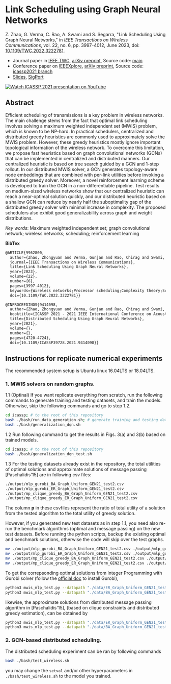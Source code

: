 # Link Scheduling using Graph Neural Networks

Z. Zhao, G. Verma, C. Rao, A. Swami and S. Segarra, "Link Scheduling Using Graph Neural Networks," in <i>IEEE Transactions on Wireless Communications</i>, vol. 22, no. 6, pp. 3997-4012, June 2023, doi: [10.1109/TWC.2022.3222781](https://doi.org/10.1109/TWC.2022.3222781).


- Journal paper in [IEEE TWC](https://ieeexplore.ieee.org/document/9962800), [arXiv preprint](https://arxiv.org/abs/2109.05536), Source code: [main](https://github.com/zhongyuanzhao/distgcn/tree/main/)
- Conference paper on [IEEEXplore](https://doi.org/10.1109/ICASSP39728.2021.9414098), [arXiv preprint](https://arxiv.org/abs/2011.09430), Source code: [icassp2021 branch](https://github.com/zhongyuanzhao/distgcn/tree/icassp2021/)
- [Slides](https://sigport.org/sites/default/files/docs/Zhao_ICASSP2021_0.pdf), [SigPort](https://sigport.org/documents/distributed-scheduling-using-graph-neural-networks)

[![Watch ICASSP 2021 presentation on YouTube](https://img.youtube.com/vi/0ZzkDT5Q3Cs/0.jpg)](https://www.youtube.com/watch?v=0ZzkDT5Q3Cs)


## Abstract
Efficient scheduling of transmissions is a key problem in wireless networks. The main challenge stems from the fact that optimal link scheduling involves solving a maximum weighted independent set (MWIS) problem, which is known to be NP-hard. In practical schedulers, centralized and distributed greedy heuristics are commonly used to approximately solve the MWIS problem. However, these greedy heuristics mostly ignore important topological information of the wireless network. To overcome this limitation, we propose fast heuristics based on graph convolutional networks (GCNs) that can be implemented in centralized and distributed manners. Our centralized heuristic is based on tree search guided by a GCN and 1-step rollout. In our distributed MWIS solver, a GCN generates topology-aware node embeddings that are combined with per-link utilities before invoking a distributed greedy solver. Moreover, a novel reinforcement learning scheme is developed to train the GCN in a non-differentiable pipeline. Test results on medium-sized wireless networks show that our centralized heuristic can reach a near-optimal solution quickly, and our distributed heuristic based on a shallow GCN can reduce by nearly half the suboptimality gap of the distributed greedy solver with minimal increase in complexity. The proposed schedulers also exhibit good generalizability across graph and weight distributions.



_Key words_: Maximum weighted independent set; graph convolutional network; wireless networks; scheduling; reinforcement learning

**BibTex**

```txt
@ARTICLE{9962800,
  author={Zhao, Zhongyuan and Verma, Gunjan and Rao, Chirag and Swami, Ananthram and Segarra, Santiago},
  journal={IEEE Transactions on Wireless Communications}, 
  title={Link Scheduling Using Graph Neural Networks}, 
  year={2023},
  volume={22},
  number={6},
  pages={3997-4012},
  keywords={Wireless networks;Processor scheduling;Complexity theory;Scheduling;Optimal scheduling;Ad hoc networks;Routing;MWIS;graph convolutional networks;wireless networks;scheduling;reinforcement learning},
  doi={10.1109/TWC.2022.3222781}}
```

```txt
@INPROCEEDINGS{9414098,
  author={Zhao, Zhongyuan and Verma, Gunjan and Rao, Chirag and Swami, Ananthram and Segarra, Santiago},
  booktitle={ICASSP 2021 - 2021 IEEE International Conference on Acoustics, Speech and Signal Processing (ICASSP)}, 
  title={Distributed Scheduling Using Graph Neural Networks}, 
  year={2021},
  volume={},
  number={},
  pages={4720-4724},
  doi={10.1109/ICASSP39728.2021.9414098}}
```


## Instructions for replicate numerical experiments
The recommended system setup is Ubuntu linux 16.04LTS or 18.04LTS.

### 1. MWIS solvers on random graphs.
1.1 (Optinal) If you want replicate everything from scratch, run the following commands to generate training and testing datasets, and train the models. Otherwise, skip the following commands and go to step 1.2.
```bash
cd icassp; # to the root of this repository
bash ./bash/run_data_generation.sh; # generate training and testing datasets
bash ./bash/generalization_dqn.sh
```


1.2 Run following command to get the results in Figs. 3(a) and 3(b) based on trained models.
```bash
cd icassp; # to the root of this repository
bash ./bash/generalization_dqn_test.sh
```

1.3 For the testing datasets already exist in the repository, the total utilities of optimal solutions and approximate solutions of message passing [Paschalidis'15] are in following csv files:
```bash
./output/mlp_gurobi_BA_Graph_Uniform_GEN21_test2.csv
./output/mlp_gurobi_ER_Graph_Uniform_GEN21_test2.csv
./output/mp_clique_greedy_BA_Graph_Uniform_GEN21_test2.csv
./output/mp_clique_greedy_ER_Graph_Uniform_GEN21_test2.csv
```
The column **p** in these csvfiles represent the ratio of total utility of a solution from the tested algorithm to the total utility of greedy solution.

However, if you generated new test datasets as in step 1.1, you need also re-run the benchmark algorithms (optimal and message passing) on the new test datasets. 
Before running the python scripts, backup the existing optimal and benchmark solutions, otherwise the code will skip over the test graphs.
```bash
mv ./output/mlp_gurobi_BA_Graph_Uniform_GEN21_test2.csv ./output/mlp_gurobi_BA_Graph_Uniform_GEN21_test2_old.csv
mv ./output/mlp_gurobi_ER_Graph_Uniform_GEN21_test2.csv ./output/mlp_gurobi_ER_Graph_Uniform_GEN21_test2_old.csv
mv ./output/mp_clique_greedy_BA_Graph_Uniform_GEN21_test2.csv ./output/mp_clique_greedy_BA_Graph_Uniform_GEN21_test2_old.csv
mv ./output/mp_clique_greedy_ER_Graph_Uniform_GEN21_test2.csv ./output/mp_clique_greedy_ER_Graph_Uniform_GEN21_test2_old.csv
```
To get the correpsonding optimal solutions from Integer Programming with Gurobi solver (follow the [official doc](https://www.gurobi.com/documentation/) to install Gurobi), 
```bash
python3 mwis_mlp_test.py --datapath "./data/ER_Graph_Uniform_GEN21_test2" --solver "mlp_gurobi"
python3 mwis_mlp_test.py --datapath "./data/BA_Graph_Uniform_GEN21_test2" --solver "mlp_gurobi"
```
likewise, the approximate solutions from distributed message passing algorithm  in [Paschalidis'15], (based on clique constraints and distributed greedy estimation), can be obtained by 
```bash
python3 mwis_mlp_test.py --datapath "./data/ER_Graph_Uniform_GEN21_test2" --solver "mp_greedy"
python3 mwis_mlp_test.py --datapath "./data/BA_Graph_Uniform_GEN21_test2" --solver "mp_greedy"
```


### 2. GCN-based distributed scheduling.

The distributed scheduling experiment can be ran by following commands
```bash
bash ./bash/test_wireless.sh
```
you may change the `setval` and/or other hyperparameters in `./bash/test_wireless.sh` to the model you trained.


